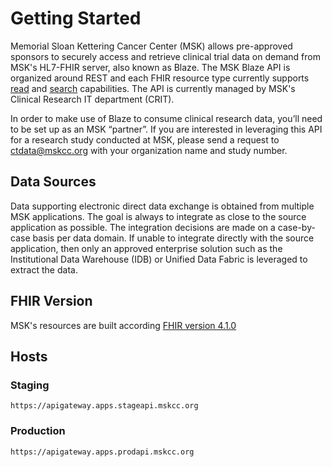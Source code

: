 # Getting Started

Memorial Sloan Kettering Cancer Center (MSK) allows pre-approved sponsors to securely access and retrieve clinical trial data on demand from MSK's HL7-FHIR server, also known as Blaze. The MSK Blaze API is organized around REST and each FHIR resource type currently supports [read](http://build.fhir.org/http.html#read) and [search](http://build.fhir.org/http.html#search) capabilities. The API is currently managed by MSK's Clinical Research IT department (CRIT).

In order to make use of Blaze to consume clinical research data, you’ll need to be set up as an MSK “partner”. If you are interested in leveraging this API for a research study conducted at MSK, please send a request to [ctdata@mskcc.org](mailto:ctdata@mskcc.org) with your organization name and study number.

## Data Sources

Data supporting electronic direct data exchange is obtained from multiple MSK applications. The goal is always to integrate as close to the source application as possible. The integration decisions are made on a case-by-case basis per data domain. If unable to integrate directly with the source application, then only an approved enterprise solution such as the Institutional Data Warehouse (IDB) or Unified Data Fabric is leveraged to extract the data. 

## FHIR Version

MSK's resources are built according [FHIR version 4.1.0](http://hl7.org/fhir/directory.html)

## Hosts

### Staging

```
https://apigateway.apps.stageapi.mskcc.org
```

### Production

```
https://apigateway.apps.prodapi.mskcc.org
```